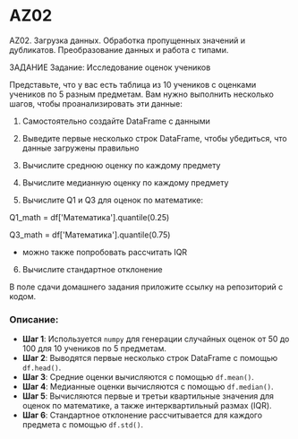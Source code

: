 # AZ02
 AZ02. Загрузка данных. Обработка пропущенных значений и дубликатов. Преобразование данных и работа с типами.

ЗАДАНИЕ
Задание: Исследование оценок учеников

Представьте, что у вас есть таблица из 10 учеников с оценками учеников по 5 разным предметам. Вам нужно выполнить несколько шагов, чтобы проанализировать эти данные:

1. Самостоятельно создайте DataFrame с данными

2. Выведите первые несколько строк DataFrame, чтобы убедиться, что данные загружены правильно

3. Вычислите среднюю оценку по каждому предмету

4. Вычислите медианную оценку по каждому предмету

5. Вычислите Q1 и Q3 для оценок по математике:

Q1_math = df['Математика'].quantile(0.25)

Q3_math = df['Математика'].quantile(0.75)

- можно также попробовать рассчитать IQR

6. Вычислите стандартное отклонение

В поле сдачи домашнего задания приложите ссылку на репозиторий с кодом.


### Описание:
- **Шаг 1**: Используется `numpy` для генерации случайных оценок от 50 до 100 для 10 учеников по 5 предметам.
- **Шаг 2**: Выводятся первые несколько строк DataFrame с помощью `df.head()`.
- **Шаг 3**: Средние оценки вычисляются с помощью `df.mean()`.
- **Шаг 4**: Медианные оценки вычисляются с помощью `df.median()`.
- **Шаг 5**: Вычисляются первые и третьи квартильные значения для оценок по математике, а также интерквартильный размах (IQR).
- **Шаг 6**: Стандартное отклонение рассчитывается для каждого предмета с помощью `df.std()`.